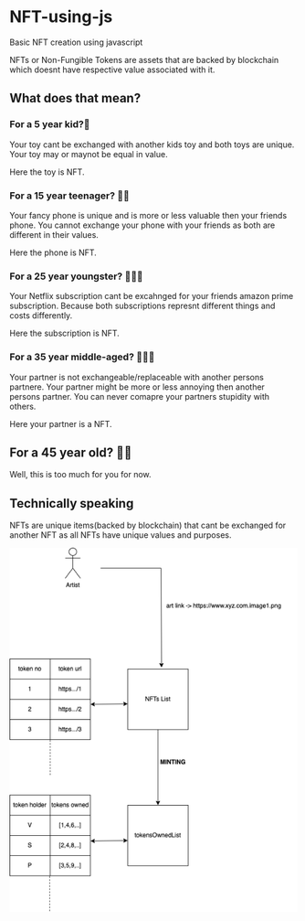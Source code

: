 # NFT-using-js
Basic NFT creation using javascript


NFTs or Non-Fungible Tokens are assets that are backed by blockchain which doesnt have respective value associated with it.

## What does that mean?

### For a 5 year kid?👶
Your toy cant be exchanged with another kids toy and both toys are unique. Your toy may or maynot be equal in value.

Here the toy is NFT.

### For a 15 year teenager? 🧒🏻
Your fancy phone is unique and is more or less valuable then your friends phone. You cannot exchange your phone with your friends as both are different in their values. 

Here the phone is NFT.

### For a 25 year youngster? 💁🏿‍♂️

Your Netflix subscription cant be excahnged for your friends amazon prime subscription. Because both subscriptions represnt different things and costs differently.

Here the subscription is NFT.

### For a 35 year middle-aged? 🤷🏽‍♂️

Your partner is not exchangeable/replaceable with another persons partnere. Your partner might be more or less annoying then another persons partner. You can never comapre your partners stupidity with others.

Here your partner is a NFT.

## For a 45 year old? 🧓🏻

Well, this is too much for you for now. 


## Technically speaking

NFTs are unique items(backed by blockchain) that cant be exchanged for another NFT as all NFTs have unique values and purposes.

![NFT](https://github.com/Verseium/NFT-using-js/blob/main/js-based-nfts.drawio.png)
